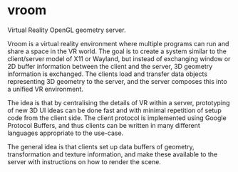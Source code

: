 # vroom
Virtual Reality OpenGL geometry server.

Vroom is a virtual reality environment where multiple programs can run and share a space in the VR world. The goal is to create a system similar to the client/server model of X11 or Wayland, but instead of exchanging window or 2D buffer information between the client and the server, 3D geometry information is exchanged. The clients load and transfer data objects representing 3D geometry to the server, and the server composes this into a unified VR environment.

The idea is that by centralising the details of VR within a server, prototyping of new 3D UI ideas can be done fast and with minimal repetition of setup code from the client side. The client protocol is implemented using Google Protocol Buffers, and thus clients can be written in many different languages appropriate to the use-case.

The general idea is that clients set up data buffers of geometry, transformation and texture information, and make these available to the server with instructions on how to render the scene.
